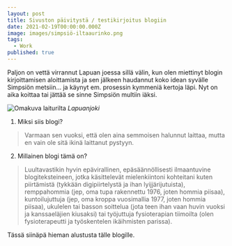 ```yaml
---
layout: post
title: Sivuston päivitystä / testikirjoitus blogiin
date: 2021-02-19T00:00:00.000Z
image: images/simpsiö-iltaaurinko.png
tags:
  - Work
published: true
---
```

Paljon on vettä virrannut Lapuan joessa sillä välin, kun olen miettinyt blogin kirjoittamisen aloittamista ja sen jälkeen haudannut koko idean syvälle Simpsiön metsiin... ja käynyt em. prosessin kymmeniä kertoja läpi. Nyt on aika koittaa tai jättää se sinne Simpsiön multiin iäksi.

![Omakuva laiturilta]({{site.baseurl}}/images/vesa-laituri.png)
*Lapuanjoki*

1. Miksi siis blogi?
> Varmaan sen vuoksi, että olen aina semmoisen halunnut laittaa, mutta en vain ole sitä ikinä laittanut pystyyn.
2. Millainen blogi tämä on?
> Luultavastikin hyvin epävirallinen, epäsäännöllisesti ilmaantuvine blogiteksteineen, jotka käsittelevät   mielenkiintoni kohteitani kuten piirtämistä (tykkään digipiirtelystä ja ihan lyijjärijutuista), remppahommia (jep, oma tupa rakennettu 1976, joten hommia piisaa), kuntoilujuttuja (jep, oma kroppa vuosimallia 1977, joten hommia piisaa), ukulelen tai basson soittelua (jota teen ihan vaan huvin vuoksi ja kanssaeläjien kiusaksi) tai työjuttuja fysioterapian tiimoilta (olen fysioterapeutti ja työskentelen ikäihmisten parissa).

Tässä siinäpä hieman alustusta tälle blogille. 

